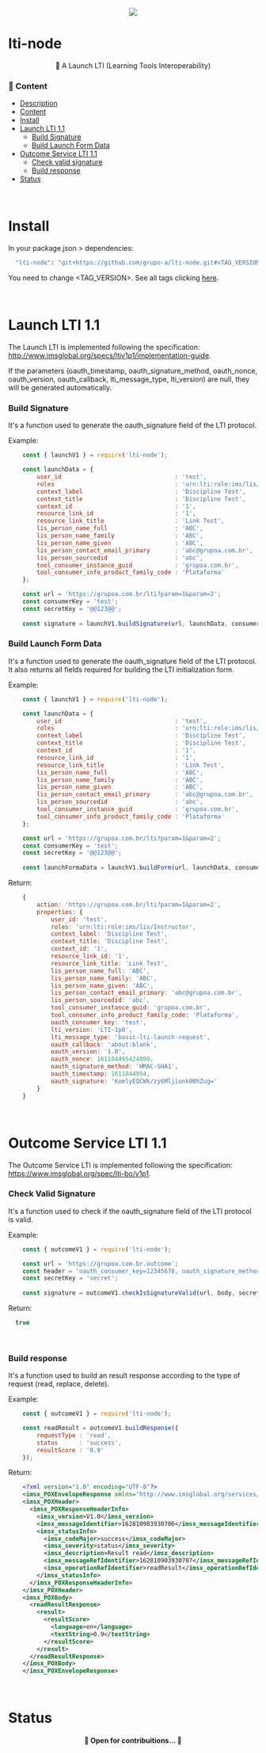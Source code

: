 <p align="center">
  <a href="https://www.grupoa.com.br/" target="_blank">
    <img src="https://www.grupoa.com.br/hs-fs/hubfs/logo-grupoa.png?width=136&name=logo-grupoa.png" />
  </a>
</p>

<a name="description"/>

# lti-node
<p align="center">🚀 A Launch LTI (Learning Tools Interoperability) </p>


<a name="content"/>

###  🏁 Content
<!--ts-->
   * [Description](#description)
   * [Content](#content)
   * [Install](#install)
   * [Launch LTI 1.1](#launch_lti_v1)
      * [Build Signature](#build_signature)
      * [Build Launch Form Data](#build_form_data)
   * [Outcome Service LTI 1.1](#outcome_service_lti_v1)
      * [Check valid signature](#check_signature)
      * [Build response](#build_response)
   * [Status](#status)
<!--te-->

<br>
<a name="install"/>

# Install
In your package.json > dependencies:
``` bash
  "lti-node": "git+https://github.com/grupo-a/lti-node.git#<TAG_VERSION>"
```
You need to change <TAG_VERSION>. See all tags clicking <a href="https://github.com/grupo-a/lti-node.git#/tags"> here</a>.

<br>
<a name="launch_lti_v1"/>



# Launch LTI 1.1

The Launch LTI is implemented following the specification: http://www.imsglobal.org/specs/ltiv1p1/implementation-guide.

If the parameters (oauth_timestamp, oauth_signature_method, oauth_nonce, oauth_version, oauth_callback, lti_message_type, lti_version) are null, they will be generated automatically.

<a name="build_signature"/>

### Build Signature
It's a function used to generate the oauth_signature field of the LTI protocol.

Example:
``` javascript
    const { launchV1 } = require('lti-node');

    const launchData = {
        user_id                                : 'test',
        roles                                  : 'urn:lti:role:ims/lis/Instructor',
        context_label                          : 'Discipline Test',
        context_title                          : 'Discipline Test',
        context_id                             : '1',
        resource_link_id                       : '1',
        resource_link_title                    : 'Link Test',
        lis_person_name_full                   : 'ABC',
        lis_person_name_family                 : 'ABC',
        lis_person_name_given                  : 'ABC',
        lis_person_contact_email_primary       : 'abc@grupoa.com.br',
        lis_person_sourcedid                   : 'abc',
        tool_consumer_instance_guid            : 'grupoa.com.br',
        tool_consumer_info_product_family_code : 'Plataforma'
    };

    const url = 'https://grupoa.com.br/lti?param=1&param=2';
    const consumerKey = 'test';
    const secretKey = '@@123@@';
  
    const signature = launchV1.buildSignature(url, launchData, consumerKey, secretKey);
```

<a name="build_form_data"/>

### Build Launch Form Data
It's a function used to generate the oauth_signature field of the LTI protocol. It also returns all fields required for building the LTI initialization form.

Example:
``` javascript
    const { launchV1 } = require('lti-node');

    const launchData = {
        user_id                                : 'test',
        roles                                  : 'urn:lti:role:ims/lis/Instructor',
        context_label                          : 'Discipline Test',
        context_title                          : 'Discipline Test',
        context_id                             : '1',
        resource_link_id                       : '1',
        resource_link_title                    : 'Link Test',
        lis_person_name_full                   : 'ABC',
        lis_person_name_family                 : 'ABC',
        lis_person_name_given                  : 'ABC',
        lis_person_contact_email_primary       : 'abc@grupoa.com.br',
        lis_person_sourcedid                   : 'abc',
        tool_consumer_instance_guid            : 'grupoa.com.br',
        tool_consumer_info_product_family_code : 'Plataforma'
    };

    const url = 'https://grupoa.com.br/lti?param=1&param=2';
    const consumerKey = 'test';
    const secretKey = '@@123@@';
  
    const launchFormaData = launchV1.buildForm(url, launchData, consumerKey, secretKey);
```

Return:
``` javascript
    {
        action: 'https://grupoa.com.br/lti?param=1&param=2',
        properties: {
            user_id: 'test',
            roles: 'urn:lti:role:ims/lis/Instructor',
            context_label: 'Discipline Test',
            context_title: 'Discipline Test',
            context_id: '1',
            resource_link_id: '1',
            resource_link_title: 'Link Test',
            lis_person_name_full: 'ABC',
            lis_person_name_family: 'ABC',
            lis_person_name_given: 'ABC',
            lis_person_contact_email_primary: 'abc@grupoa.com.br',
            lis_person_sourcedid: 'abc',
            tool_consumer_instance_guid: 'grupoa.com.br',
            tool_consumer_info_product_family_code: 'Plataforma',
            oauth_consumer_key: 'test',
            lti_version: 'LTI-1p0',
            lti_message_type: 'basic-lti-launch-request',
            oauth_callback: 'about:blank',
            oauth_version: '1.0',
            oauth_nonce: 161184495424800,
            oauth_signature_method: 'HMAC-SHA1',
            oauth_timestamp: 1611844954,
            oauth_signature: 'KomlyEQCWk/zy6Mljiunk0BhZug='
        }
    }
```
<br>
<a name="outcome_service_lti_v1"/>

# Outcome Service LTI 1.1

The Outcome Service LTI is implemented following the specification: https://www.imsglobal.org/spec/lti-bo/v1p1.

<a name="check_signature"/>

### Check Valid Signature
It's a function used to check if the oauth_signature field of the LTI protocol is valid.

Example:
``` javascript
    const { outcomeV1 } = require('lti-node');

    const url = 'https://grupoa.com.br.outcome';
    const header = 'oauth_consumer_key=12345678, oauth_signature_method=HMAC-SHA1,oauth_timestamp=1627929009,oauth_nonce=d7d5d9a6278815d1c09f4e558b9a8272,oauth_version=1.0,oauth_signature=iHwxH4busDQpEAru0eWwwa2Mmdg%3D';
    const secretKey = 'secret';
  
    const signature = outcomeV1.checkIsSignatureValid(url, body, secretKey);
```
Return:
``` javascript
  true
```
<br>

<a name="build_response"/>

### Build response
It's a function used to build an result response according to the type of request (read, replace, delete).

Example:
``` javascript
    const { outcomeV1 } = require('lti-node');

    const readResult = outcomeV1.buildResponse({
        requestType : 'read',
        status      : 'success',
        resultScore : '0.9'
    });
```
Return:
``` xml
    <?xml version="1.0" encoding="UTF-8"?>
    <imsx_POXEnvelopeResponse xmlns="http://www.imsglobal.org/services/ltiv1p1/xsd/imsoms_v1p0">
    <imsx_POXHeader>
      <imsx_POXResponseHeaderInfo>
        <imsx_version>V1.0</imsx_version>
        <imsx_messageIdentifier>162810903930706</imsx_messageIdentifier>
        <imsx_statusInfo>
          <imsx_codeMajor>success</imsx_codeMajor>
          <imsx_severity>status</imsx_severity>
          <imsx_description>Result read</imsx_description>
          <imsx_messageRefIdentifier>162810903930707</imsx_messageRefIdentifier>
          <imsx_operationRefIdentifier>readResult</imsx_operationRefIdentifier>
        </imsx_statusInfo>
      </imsx_POXResponseHeaderInfo>
    </imsx_POXHeader>
    <imsx_POXBody>
      <readResultResponse>
        <result>
          <resultScore>
            <language>en</language>
            <textString>0.9</textString>
          </resultScore>
        </result>
      </readResultResponse>
    </imsx_POXBody>
    </imsx_POXEnvelopeResponse>
```
<br>
<a name="status"/>

# Status
<h4 align="center">
	🚧  Open for contribuitions...   🚧
</h4>